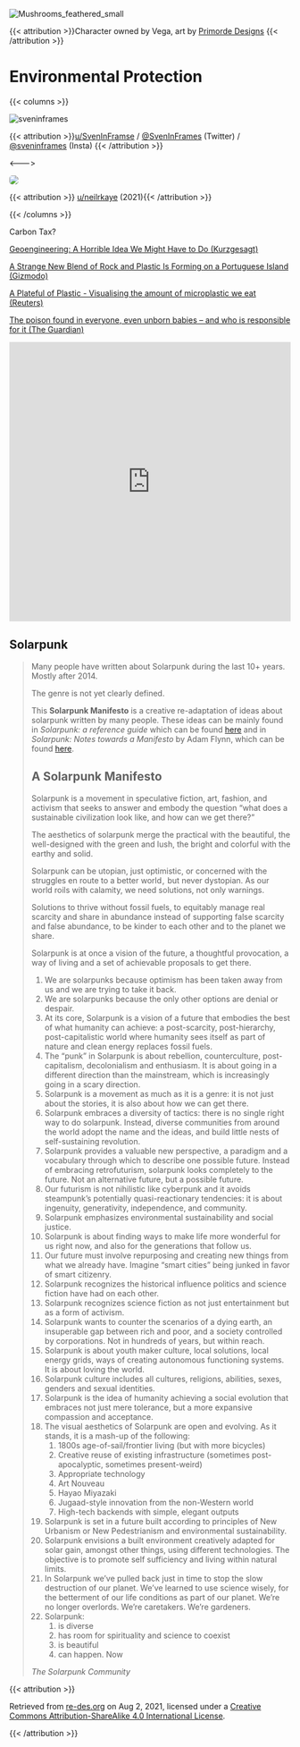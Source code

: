 

![Mushrooms_feathered_small](/nonfree/character/Mushrooms_feathered_small.webp)

{{< attribution >}}Character owned by Vega, art by [Primorde Designs](https://twitter.com/AurumAMoo) {{< /attribution >}}

# Environmental Protection

{{< columns >}}

![sveninframes](/memes/sveninframes.webp)

{{< attribution >}}[u/SvenInFramse](https://www.reddit.com/user/SvenInFrames/) / [@SvenInFrames](https://twitter.com/sveninframes) (Twitter) / [@sveninframes](https://www.instagram.com/sveninframes/) (Insta) {{< /attribution >}}

<--->

<img src="/fairuse/other/neilrkaye.webp" style="border-radius:5px;">

{{< attribution >}} [u/neilrkaye](https://www.reddit.com/user/neilrkaye/) (2021){{< /attribution >}}

{{< /columns >}}

Carbon Tax?

[Geoengineering: A Horrible Idea We Might Have to Do (Kurzgesagt)](https://www.youtube.com/watch?v=dSu5sXmsur4)

[A Strange New Blend of Rock and Plastic Is Forming on a Portuguese Island (Gizmodo)](https://earther.gizmodo.com/a-strange-new-blend-of-rock-and-plastic-is-forming-on-a-1835742900)

[A Plateful of Plastic - Visualising the amount of microplastic we eat (Reuters)](https://graphics.reuters.com/ENVIRONMENT-PLASTIC/0100B4TF2MQ/index.html)

[The poison found in everyone, even unborn babies – and who is responsible for it (The Guardian)](https://www.theguardian.com/commentisfree/2020/dec/17/dark-waters-pfas-ticking-chemical-time-bomb-in-your-blood)

<iframe width="100%" height="500" src="https://www.youtube.com/embed/3FxfXVuHRjM" title="YouTube video player" frameborder="0" allow="accelerometer; autoplay; clipboard-write; encrypted-media; gyroscope; picture-in-picture" allowfullscreen></iframe>

## Solarpunk

> Many people have written about Solarpunk during the last 10+ years. Mostly after 2014. 
>
> The genre is not yet clearly defined.
>
> This **Solarpunk Manifesto** is a creative re-adaptation of ideas about solarpunk written by many people. These ideas can be mainly found in *Solarpunk: a reference guide* which can be found [here](https://medium.com/solarpunks/solarpunk-a-reference-guide-8bcf18871965) and in *Solarpunk:* *Notes towards a Manifesto* by Adam Flynn, which can be found [here](https://hieroglyph.asu.edu/2014/09/solarpunk-notes-toward-a-manifesto/).
>
> ## A Solarpunk Manifesto
>
> Solarpunk is a movement in speculative fiction, art, fashion, and activism that seeks to answer and embody the question “what does a sustainable civilization look like, and how can we get there?” 
>
> The aesthetics of solarpunk merge the practical with the beautiful, the well-designed with the green and lush, the bright and colorful with the earthy and solid. 
>
> Solarpunk can be utopian, just optimistic, or concerned with the struggles en route to a better world ,  but never dystopian. As our world roils with calamity, we need solutions, not only warnings.
>
> Solutions to thrive without fossil fuels, to equitably manage real scarcity and share in abundance instead of supporting false scarcity and false abundance, to be kinder to each other and to the planet we share.
>
> Solarpunk is at once a vision of the future, a thoughtful provocation, a way of living and a set of achievable proposals to get there.
>
> 1. We are solarpunks because optimism has been taken away from us and we are trying to take it back.
> 2. We are solarpunks because the only other options are denial or despair.
> 3. At its core, Solarpunk is a vision of a future that embodies the best of what humanity can achieve: a post-scarcity, post-hierarchy, post-capitalistic world where humanity sees itself as part of nature and clean energy replaces fossil fuels.
> 4. The “punk” in Solarpunk is about rebellion, counterculture, post-capitalism, decolonialism and enthusiasm. It is about going in a different direction than the mainstream, which is increasingly going in a scary direction.
> 5. Solarpunk is a movement as much as it is a genre: it is not just about the stories, it is also about how we can get there.
> 6. Solarpunk embraces a diversity of tactics: there is no single right way to do solarpunk. Instead, diverse communities from around the world adopt the name and the ideas, and build little nests of self-sustaining revolution.
> 7. Solarpunk provides a valuable new perspective, a paradigm and a vocabulary through which to describe one possible future. Instead of embracing retrofuturism, solarpunk looks completely to the future. Not an alternative future, but a possible future.
> 8. Our futurism is not nihilistic like cyberpunk and it avoids steampunk’s potentially quasi-reactionary tendencies: it is about ingenuity, generativity, independence, and community.
> 9. Solarpunk emphasizes environmental sustainability and social justice.
> 10. Solarpunk is about finding ways to make life more wonderful for us right now, and also for the generations that follow us.
> 11. Our future must involve repurposing and creating new things from what we already have. Imagine “smart cities” being junked in favor of smart citizenry.
> 12. Solarpunk recognizes the historical influence politics and science fiction have had on each other.
> 13. Solarpunk recognizes science fiction as not just entertainment but as a form of activism.
> 14. Solarpunk wants to counter the scenarios of a dying earth, an insuperable gap between rich and poor, and a society controlled by corporations. Not in hundreds of years, but within reach.
> 15. Solarpunk is about youth maker culture, local solutions, local energy grids, ways of creating autonomous functioning systems. It is about loving the world.
> 16. Solarpunk culture includes all cultures, religions, abilities, sexes, genders and sexual identities.
> 17. Solarpunk is the idea of humanity achieving a social evolution that embraces not just mere tolerance, but a more expansive compassion and acceptance.
> 18. The visual aesthetics of Solarpunk are open and evolving. As it stands, it is a mash-up of the following:
>     1. 1800s age-of-sail/frontier living (but with more bicycles)
>     2. Creative reuse of existing infrastructure (sometimes post-apocalyptic, sometimes present-weird)
>     3. Appropriate technology
>     4. Art Nouveau
>     5. Hayao Miyazaki
>     6. Jugaad-style innovation from the non-Western world
>     7. High-tech backends with simple, elegant outputs
> 19. Solarpunk is set in a future built according to principles of New Urbanism or New Pedestrianism and environmental sustainability.
> 20. Solarpunk envisions a built environment creatively adapted for solar gain, amongst other things, using different technologies. The objective is to promote self sufficiency and living within natural limits.
> 21. In Solarpunk we’ve pulled back just in time to stop the slow destruction of our planet. We’ve learned to use science wisely, for the betterment of our life conditions as part of our planet. We’re no longer overlords. We’re caretakers. We’re gardeners.
> 22. Solarpunk:
>     1. is diverse
>     2. has room for spirituality and science to coexist
>     3. is beautiful
>     4. can happen. Now
>
> *The Solarpunk Community*

{{< attribution >}}

Retrieved from [re-des.org](http://www.re-des.org/a-solarpunk-manifesto/) on Aug 2, 2021, licensed under a [Creative Commons Attribution-ShareAlike 4.0 International License](http://creativecommons.org/licenses/by-sa/4.0/).

{{< /attribution >}}

